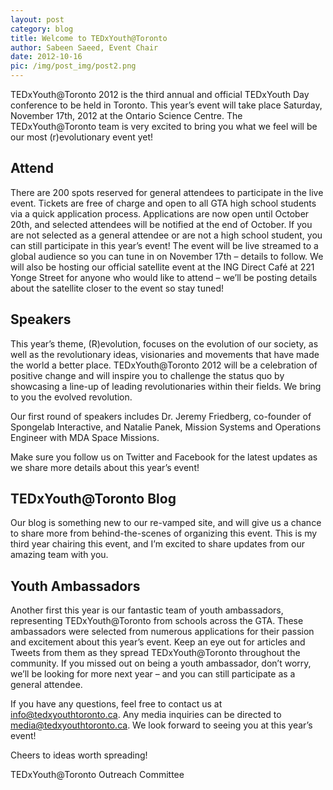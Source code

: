 ```yaml
---
layout: post
category: blog
title: Welcome to TEDxYouth@Toronto
author: Sabeen Saeed, Event Chair
date: 2012-10-16
pic: /img/post_img/post2.png
---
```


TEDxYouth@Toronto 2012 is the third annual and official TEDxYouth Day conference to be held in Toronto. This year’s event will take place Saturday, November 17th, 2012 at the Ontario Science Centre. The TEDxYouth@Toronto team is very excited to bring you what we feel will be our most (r)evolutionary event yet!

## Attend

There are 200 spots reserved for general attendees to participate in the live event. Tickets are free of charge and open to all GTA high school students via a quick application process. Applications are now open until October 20th, and selected attendees will be notified at the end of October.
If you are not selected as a general attendee or are not a high school student, you can still participate in this year’s event! The event will be live streamed to a global audience so you can tune in on November 17th – details to follow. We will also be hosting our official satellite event at the ING Direct Café at 221 Yonge Street for anyone who would like to attend – we’ll be posting details about the satellite closer to the event so stay tuned!

## Speakers

This year’s theme, (R)evolution, focuses on the evolution of our society, as well as the revolutionary ideas, visionaries and movements that have made the world a better place. TEDxYouth@Toronto 2012 will be a celebration of positive change and will inspire you to challenge the status quo by showcasing a line-up of leading revolutionaries within their fields. We bring to you the evolved revolution.

Our first round of speakers includes Dr. Jeremy Friedberg, co-founder of Spongelab Interactive, and Natalie Panek, Mission Systems and Operations Engineer with MDA Space Missions.

Make sure you follow us on Twitter and Facebook for the latest updates as we share more details about this year’s event!

## TEDxYouth@Toronto Blog

Our blog is something new to our re-vamped site, and will give us a chance to share more from behind-the-scenes of organizing this event. This is my third year chairing this event, and I’m excited to share updates from our amazing team with you.

## Youth Ambassadors

Another first this year is our fantastic team of youth ambassadors, representing TEDxYouth@Toronto from schools across the GTA. These ambassadors were selected from numerous applications for their passion and excitement about this year’s event. Keep an eye out for articles and Tweets from them as they spread TEDxYouth@Toronto throughout the community. If you missed out on being a youth ambassador, don’t worry, we’ll be looking for more next year – and you can still participate as a general attendee.

If you have any questions, feel free to contact us at info@tedxyouthtoronto.ca. Any media inquiries can be directed to media@tedxyouthtoronto.ca. We look forward to seeing you at this year’s event!

Cheers to ideas worth spreading!

TEDxYouth@Toronto
Outreach Committee
